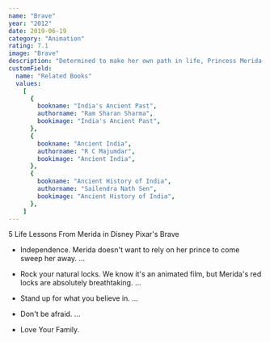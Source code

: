 ```yaml
---
name: "Brave"
year: "2012"
date: 2019-06-19
category: "Animation"
rating: 7.1
image: "Brave"
description: "Determined to make her own path in life, Princess Merida defies a custom that brings chaos to her kingdom. Granted one wish, Merida must rely on her bravery and her archery skills to undo a beastly curse."
customField:
  name: "Related Books"
  values:
    [
      {
        bookname: "India's Ancient Past",
        authorname: "Ram Sharan Sharma",
        bookimage: "India's Ancient Past",
      },
      {
        bookname: "Ancient India",
        authorname: "R C Majumdar",
        bookimage: "Ancient India",
      },
      {
        bookname: "Ancient History of India",
        authorname: "Sailendra Nath Sen",
        bookimage: "Ancient History of India",
      },
    ]
---
```


5 Life Lessons From Merida in Disney Pixar's Brave

- Independence. Merida doesn't want to rely on her prince to come sweep her away. ...

- Rock your natural locks. We know it's an animated film, but Merida's red locks are absolutely breathtaking. ...

- Stand up for what you believe in. ...

- Don't be afraid. ...

- Love Your Family.
